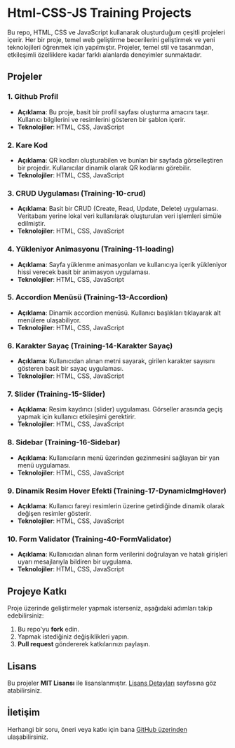 # Html-CSS-JS Training Projects

Bu repo, HTML, CSS ve JavaScript kullanarak oluşturduğum çeşitli projeleri içerir. Her bir proje, temel web geliştirme becerilerini geliştirmek ve yeni teknolojileri öğrenmek için yapılmıştır. Projeler, temel stil ve tasarımdan, etkileşimli özelliklere kadar farklı alanlarda deneyimler sunmaktadır.

## Projeler

### 1. **Github Profil**
- **Açıklama**: Bu proje, basit bir profil sayfası oluşturma amacını taşır. Kullanıcı bilgilerini ve resimlerini gösteren bir şablon içerir.
- **Teknolojiler**: HTML, CSS, JavaScript

### 2. **Kare Kod**
- **Açıklama**: QR kodları oluşturabilen ve bunları bir sayfada görselleştiren bir projedir. Kullanıcılar dinamik olarak QR kodlarını görebilir.
- **Teknolojiler**: HTML, CSS, JavaScript

### 3. **CRUD Uygulaması (Training-10-crud)**
- **Açıklama**: Basit bir CRUD (Create, Read, Update, Delete) uygulaması. Veritabanı yerine lokal veri kullanılarak oluşturulan veri işlemleri simüle edilmiştir.
- **Teknolojiler**: HTML, CSS, JavaScript

### 4. **Yükleniyor Animasyonu (Training-11-loading)**
- **Açıklama**: Sayfa yüklenme animasyonları ve kullanıcıya içerik yükleniyor hissi verecek basit bir animasyon uygulaması.
- **Teknolojiler**: HTML, CSS, JavaScript

### 5. **Accordion Menüsü (Training-13-Accordion)**
- **Açıklama**: Dinamik accordion menüsü. Kullanıcı başlıkları tıklayarak alt menülere ulaşabiliyor.
- **Teknolojiler**: HTML, CSS, JavaScript

### 6. **Karakter Sayaç (Training-14-Karakter Sayaç)**
- **Açıklama**: Kullanıcıdan alınan metni sayarak, girilen karakter sayısını gösteren basit bir sayaç uygulaması.
- **Teknolojiler**: HTML, CSS, JavaScript

### 7. **Slider (Training-15-Slider)**
- **Açıklama**: Resim kaydırıcı (slider) uygulaması. Görseller arasında geçiş yapmak için kullanıcı etkileşimi gerektirir.
- **Teknolojiler**: HTML, CSS, JavaScript

### 8. **Sidebar (Training-16-Sidebar)**
- **Açıklama**: Kullanıcıların menü üzerinden gezinmesini sağlayan bir yan menü uygulaması.
- **Teknolojiler**: HTML, CSS, JavaScript

### 9. **Dinamik Resim Hover Efekti (Training-17-DynamicImgHover)**
- **Açıklama**: Kullanıcı fareyi resimlerin üzerine getirdiğinde dinamik olarak değişen resimler gösterir.
- **Teknolojiler**: HTML, CSS, JavaScript

### 10. **Form Validator (Training-40-FormValidator)**
- **Açıklama**: Kullanıcıdan alınan form verilerini doğrulayan ve hatalı girişleri uyarı mesajlarıyla bildiren bir uygulama.
- **Teknolojiler**: HTML, CSS, JavaScript

## Projeye Katkı

Proje üzerinde geliştirmeler yapmak isterseniz, aşağıdaki adımları takip edebilirsiniz:

1. Bu repo'yu **fork** edin.
2. Yapmak istediğiniz değişiklikleri yapın.
3. **Pull request** göndererek katkılarınızı paylaşın.

## Lisans

Bu projeler **MIT Lisansı** ile lisanslanmıştır. [Lisans Detayları](LICENSE) sayfasına göz atabilirsiniz.

## İletişim

Herhangi bir soru, öneri veya katkı için bana [GitHub üzerinden](https://github.com/kullaniciadi) ulaşabilirsiniz.
